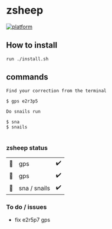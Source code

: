 # zsheep

[![platform](https://img.shields.io/badge/platform-linux%20macos-blue)]()

## How to install

```
run ./install.sh
```

## commands

```
Find your correction from the terminal

$ gps e2r3p5
```

```
Do snails run

$ sna
$ snails
```

#

### zsheep status

| | | |
|-|-|-|
| :compass: | gps          | :heavy_check_mark: |
| :compass: | gps          | :heavy_check_mark: |
| :snail:   | sna / snails | :heavy_check_mark: |

### To do / issues

- fix e2r5p7 gps
